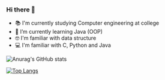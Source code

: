 ### Hi there 👋
- 📚 I'm currently studying Computer engineering at college
- 🌱 I’m currently learning Java (OOP) 
- 🤓 I'm familiar with data structure
- 💻 I'm familiar with C, Python and Java



![Anurag's GitHub stats](https://github-readme-stats.vercel.app/api?username=Armaaaaaaaaaaaaaaaaaaaaaaaaaaando&show_icons=true&theme=dracula)

[![Top Langs](https://github-readme-stats.vercel.app/api/top-langs/?username=Armaaaaaaaaaaaaaaaaaaaaaaaaaaando&layout=compact)](https://github.com/Armaaaaaaaaaaaaaaaaaaaaaaaaaaando/github-readme-stats&theme=dracula)



